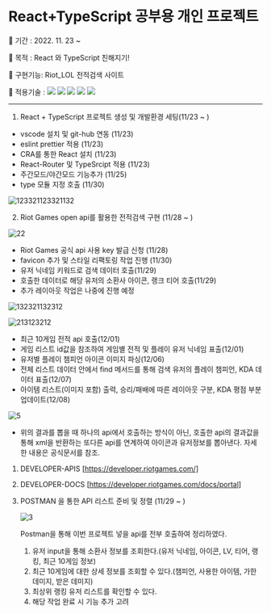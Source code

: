 # React+TypeScript 공부용 개인 프로젝트

🐶 기간 : 2022. 11. 23 ~

🐶 목적 : React 와 TypeScript 친해지기!

🐶 구현기능: Riot_LOL 전적검색 사이트

🐶 적용기술 : <img src="https://img.shields.io/badge/React-aqua?style=flat&logo=react&logoColor=white&magin-left=5px"/> <img src="https://img.shields.io/badge/HTML-orange?style=flat&logo=HTML5&logoColor=white&magin-left=5px"/> <img src="https://img.shields.io/badge/CSS-blue?style=flat&logo=CSS3&logoColor=white&magin-left=5px"/> <img src="https://img.shields.io/badge/TypeScript-gray?style=flat&logo=TypeScript&logoColor=white&magin-left=5px"/> <img src="https://img.shields.io/badge/BootStrap-purple?style=flat&logo=BootStrap&logoColor=white&magin-left=5px"/>

---

1. React + TypeScript 프로젝트 생성 및 개발환경 세팅(11/23 ~ )

- vscode 설치 및 git-hub 연동 (11/23)
- eslint prettier 적용 (11/23)
- CRA를 통한 React 설치 (11/23)
- React-Router 및 TypeSrcipt 적용 (11/23)
- 주간모드/야간모드 기능추가 (11/25)
- type 모듈 지정 호출 (11/30)

![123321123321132](https://user-images.githubusercontent.com/98578138/206192920-dfcf38c7-bc06-4763-a3f5-07096c9ae952.png)


2. Riot Games open api를 활용한 전적검색 구현 (11/28 ~ )

![22](https://user-images.githubusercontent.com/98578138/204750582-e067ca77-4e3a-487f-a232-b9b3e98c0c4a.png)

- Riot Games 공식 api 사용 key 발급 신청 (11/28)
- favicon 추가 및 스타일 리팩토링 작업 진행 (11/30)
- 유저 닉네임 키워드로 검색 데이터 호출(11/29)
- 호출한 데이터로 해당 유저의 소환사 아이콘, 랭크 티어 호출(11/29)
- 추가 레이아웃 작업은 나중에 진행 예정


![132321132312](https://user-images.githubusercontent.com/98578138/206190581-f4e2b257-bfb8-4d3c-8ef4-407eec8b5ce0.png)

![213123212](https://user-images.githubusercontent.com/98578138/206446216-ec93dd5f-3581-4fa6-8bc3-cc21e55dac86.png)

- 최근 10게임 전적 api 호출(12/01)
- 게임 리스트 id값을 참조하여 게임별 전적 및 플레이 유저 닉네임 표출(12/01)
- 유저별 플레이 챔피언 아이콘 이미지 파싱(12/06)
- 전체 리스트 데이터 안에서 find 메서드를 통해 검색 유저의 플레이 챔피언, KDA 데이터 표출(12/07)
- 아이템 리스트(이미지 포함) 출력, 승리/패배에 따른 레이아웃 구분, KDA 평점 부분 업데이트(12/08)

![5](https://user-images.githubusercontent.com/98578138/204481292-06e36563-82a2-4861-9790-a9ad60642dac.png)

- 위의 결과를 뽑을 때 하나의 api에서 호출하는 방식이 아닌, 호출한 api의 결과값을 통해 xml을 반환하는 또다른 api를 연계하여 아이콘과 유저정보를 뽑아낸다. 자세한 내용은 공식문서를 참조.

1.  DEVELOPER-APIS [https://developer.riotgames.com/]
2.  DEVELOPER-DOCS [https://developer.riotgames.com/docs/portal]

3.  POSTMAN 을 통한 API 리스트 준비 및 정렬 (11/29 ~ )

    ![3](https://user-images.githubusercontent.com/98578138/204481997-a73529c1-70c8-47a8-b683-fe61c61ce360.png)

    Postman을 통해 이번 프로젝트 넣을 api를 전부 호출하여 정리하였다.

    1.  유저 input을 통해 소환사 정보를 조회한다.(유저 닉네임, 아이콘, LV, 티어, 랭킹, 최근 10게임 정보)
    2.  최근 10게임에 대한 상세 정보를 조회할 수 있다.(챔피언, 사용한 아이템, 가한 데미지, 받은 데미지)
    3.  최상위 랭킹 유저 리스트를 확인할 수 있다.
    4.  해당 작업 완료 시 기능 추가 고려
